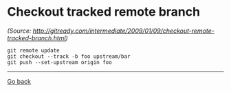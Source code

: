 # Checkout tracked remote branch

_(Source: http://gitready.com/intermediate/2009/01/09/checkout-remote-tracked-branch.html)_

```
git remote update
git checkout --track -b foo upstream/bar
git push --set-upstream origin foo
```

***

[Go back](README.md)
